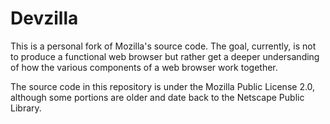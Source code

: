 # Devzilla

This is a personal fork of Mozilla's source code. The goal, currently, is not
to produce a functional web browser but rather get a deeper undersanding of how
the various components of a web browser work together.

The source code in this repository is under the Mozilla Public License 2.0,
although some portions are older and date back to the Netscape Public Library.
